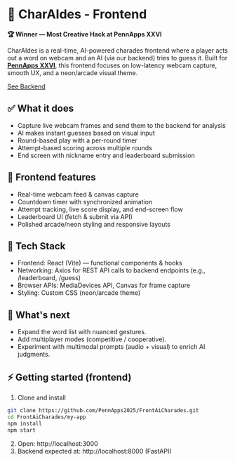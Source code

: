 # 🤖 CharAIdes - Frontend

**🏆 Winner — Most Creative Hack at PennApps XXVI**

CharAIdes is a real-time, AI-powered charades frontend where a player acts out a word on webcam and an AI (via our backend) tries to guess it. Built for **[PennApps XXVI](https://devpost.com/software/ai-charade)**, this frontend focuses on low-latency webcam capture, smooth UX, and a neon/arcade visual theme.

[See Backend](https://github.com/PennApps2025/BackAiCharades)

## ✅ What it does
- Capture live webcam frames and send them to the backend for analysis
- AI makes instant guesses based on visual input
- Round-based play with a per-round timer
- Attempt-based scoring across multiple rounds
- End screen with nickname entry and leaderboard submission

## 🧩 Frontend features
- Real-time webcam feed & canvas capture
- Countdown timer with synchronized animation
- Attempt tracking, live score display, and end-screen flow
- Leaderboard UI (fetch & submit via API)
- Polished arcade/neon styling and responsive layouts

## 🚀 Tech Stack
- Frontend: React (Vite) — functional components & hooks  
- Networking: Axios for REST API calls to backend endpoints (e.g., /leaderboard, /guess)  
- Browser APIs: MediaDevices API, Canvas for frame capture  
- Styling: Custom CSS (neon/arcade theme)

## 🔭 What's next
- Expand the word list with nuanced gestures.
- Add multiplayer modes (competitive / cooperative).
- Experiment with multimodal prompts (audio + visual) to enrich AI judgments.

## ⚡ Getting started (frontend)
1. Clone and install
```bash
git clone https://github.com/PennApps2025/FrontAiCharades.git
cd FrontAiCharades/my-app
npm install
npm start
```
2. Open: http://localhost:3000  
3. Backend expected at: http://localhost:8000 (FastAPI)
